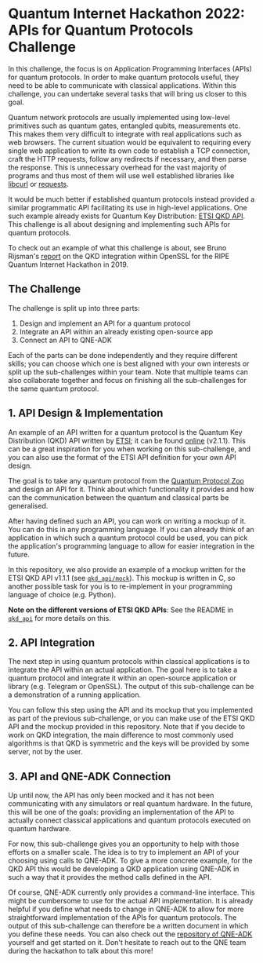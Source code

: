 # Quantum Internet Hackathon 2022: APIs for Quantum Protocols Challenge

In this challenge, the focus is on Application Programming Interfaces (APIs) for quantum protocols. In order to make quantum protocols useful, they need to be able to communicate with classical applications. Within this challenge, you can undertake several tasks that will bring us closer to this goal.

Quantum network protocols are usually implemented using low-level primitives such as quantum gates, entangled qubits, measurements etc. This makes them very difficult to integrate with real applications such as web browsers. The current situation would be equivalent to requiring every single web application to write its own code to establish a TCP connection, craft the HTTP requests, follow any redirects if necessary, and then parse the response. This is unnecessary overhead for the vast majority of programs and thus most of them will use well established libraries like [libcurl](https://curl.se/libcurl/) or [requests](https://requests.readthedocs.io/en/latest/).

It would be much better if established quantum protocols instead provided a similar programmatic API facilitating its use in high-level applications. One such example already exists for Quantum Key Distribution: [ETSI QKD API](https://www.etsi.org/deliver/etsi_gs/QKD/001_099/004/02.01.01_60/gs_QKD004v020101p.pdf). This challenge is all about designing and implementing such APIs for quantum protocols.

To check out an example of what this challenge is about, see Bruno Rijsman's [report](https://brunorijsman.github.io/openssl-qkd/) on the QKD integration within OpenSSL for the RIPE Quantum Internet Hackathon in 2019.

## The Challenge

The challenge is split up into three parts:

1. Design and implement an API for a quantum protocol
2. Integrate an API within an already existing open-source app
3. Connect an API to QNE-ADK

Each of the parts can be done independently and they require different skills; you can choose which one is best aligned with your own interests or split up the sub-challenges within your team. Note that multiple teams can also collaborate together and focus on finishing all the sub-challenges for the same quantum protocol.

## 1. API Design & Implementation

An example of an API written for a quantum protocol is the Quantum Key Distribution (QKD) API written by [ETSI](https://www.etsi.org/); it can be found [online](https://www.etsi.org/deliver/etsi_gs/QKD/001_099/004/02.01.01_60/gs_QKD004v020101p.pdf) (v2.1.1). This can be a great inspiration for you when working on this sub-challenge, and you can also use the format of the ETSI API definition for your own API design.

The goal is to take any quantum protocol from the [Quantum Protocol Zoo](https://wiki.veriqloud.fr/index.php?title=Main_Page) and design an API for it. Think about which functionality it provides and how can the communication between the quantum and classical parts be generalised.

After having defined such an API, you can work on writing a mockup of it. You can do this in any programming language. If you can already think of an application in which such a quantum protocol could be used, you can pick the application's programming language to allow for easier integration in the future.

In this repository, we also provide an example of a mockup written for the ETSI QKD API v1.1.1 (see [`qkd_api/mock`](qkd_api/mock)). This mockup is written in C, so another possible task for you is to re-implement in your programming language of choice (e.g. Python).

**Note on the different versions of ETSI QKD APIs**: See the README in [`qkd_api`](qkd/api/README.md) for more details on this.

## 2. API Integration

The next step in using quantum protocols within classical applications is to integrate the API within an actual application. The goal here is to take a quantum protocol and integrate it within an open-source application or library (e.g. Telegram or OpenSSL). The output of this sub-challenge can be a demonstration of a running application.

You can follow this step using the API and its mockup that you implemented as part of the previous sub-challenge, or you can make use of the ETSI QKD API and the mockup provided in this repository. Note that if you decide to work on QKD integration, the main difference to most commonly used algorithms is that QKD is symmetric and the keys will be provided by some server, not by the user.

## 3. API and QNE-ADK Connection

Up until now, the API has only been mocked and it has not been communicating with any simulators or real quantum hardware. In the future, this will be one of the goals: providing an implementation of the API to actually connect classical applications and quantum protocols executed on quantum hardware.

For now, this sub-challenge gives you an opportunity to help with those efforts on a smaller scale. The idea is to try to implement an API of your choosing using calls to QNE-ADK. To give a more concrete example, for the QKD API this would be developing a QKD application using QNE-ADK in such a way that it provides the method calls defined in the API.

Of course, QNE-ADK currently only provides a command-line interface. This might be cumbersome to use for the actual API implementation. It is already helpful if you define what needs to change in QNE-ADK to allow for more straightforward implementation of the APIs for quantum protocols. The output of this sub-challenge can therefore be a written document in which you define these needs. You can also check out the [repository of QNE-ADK](https://github.com/QuTech-Delft/qne-adk) yourself and get started on it. Don't hesitate to reach out to the QNE team during the hackathon to talk about this more!
